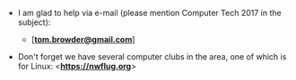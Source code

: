 - I am glad to help via e-mail (please mention Computer Tech 2017 in
  the subject):

	- [**tom.browder@gmail.com**]

- Don't forget we have several computer clubs in the area, one of which is
  for Linux: <**<https://nwflug.org>**>
